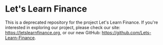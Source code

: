 # Let's Learn Finance
This is a deprecated repository for the project Let's Learn Finance. If you're interested in exploring our project, please check our site: https://letslearnfinance.org, or our new GitHub: https://github.com/Lets-Learn-Finance.
